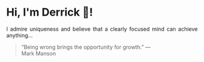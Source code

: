 # Hi, I'm Derrick 👋!
<p align="justify">I admire uniqueness and believe that a clearly focused mind can achieve anything...</p> 
<!-- #quote-start -->
<blockquote>&ldquo;Being wrong brings the opportunity for growth.&rdquo; &mdash; <footer>Mark Manson</footer></blockquote>
<!-- #quote-end -->
